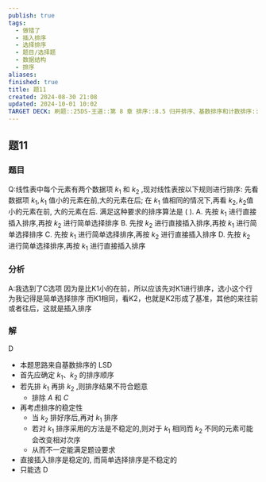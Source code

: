 ```yaml
---
publish: true
tags:
  - 做错了
  - 插入排序
  - 选择排序
  - 题目/选择题
  - 数据结构
  - 排序
aliases: 
finished: true
title: 题11
created: 2024-08-30 21:08
updated: 2024-10-01 10:02
TARGET DECK: 刷题::25DS-王道::第 8 章 排序::8.5 归并排序、基数排序和计数排序::题11
---
```

## 题11
### 题目
Q:线性表中每个元素有两个数据项 ${k}_{1}$ 和 ${k}_{2}$ ,现对线性表按以下规则进行排序: 
先看数据项 ${k}_{1},{k}_{1}$ 值小的元素在前,大的元素在后; 
在 ${k}_{1}$ 值相同的情况下,再看 ${k}_{2},{k}_{2}$值小的元素在前, 大的元素在后. 
满足这种要求的排序算法是 ( ).
A. 先按 ${k}_{1}$ 进行直接插入排序,再按 ${k}_{2}$ 进行简单选择排序
B. 先按 ${k}_{2}$ 进行直接插入排序,再按 ${k}_{1}$ 进行简单选择排序
C. 先按 ${k}_{1}$ 进行简单选择排序,再按 ${k}_{2}$ 进行直接插入排序
D. 先按 ${k}_{2}$ 进行简单选择排序,再按 ${k}_{1}$ 进行直接插入排序
### 分析
A:我选到了C选项
因为是比K1小的在前，所以应该先对K1进行排序，选小这个行为我记得是简单选择排序
而K1相同，看K2，也就是K2形成了基准，其他的来往前或者往后，这就是插入排序
### 解
D
- 本题思路来自基数排序的 LSD
- 首先应确定 ${k}_{1}\text{、}{k}_{2}$ 的排序顺序
- 若先排 ${k}_{1}$ 再排 ${k}_{2}$ ,则排序结果不符合题意
    - 排除 $A$ 和 $C$
- 再考虑排序的稳定性
    - 当 ${k}_{2}$ 排好序后,再对 ${k}_{1}$ 排序
    - 若对 ${k}_{1}$ 排序采用的方法是不稳定的,则对于 ${k}_{1}$ 相同而 ${k}_{2}$ 不同的元素可能会改变相对次序
    - 从而不一定能满足题设要求
- 直接插入排序是稳定的, 而简单选择排序是不稳定的
- 只能选 D
<!--ID: 1727859179438-->


